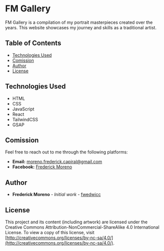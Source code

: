 # FM Gallery

FM Gallery is a compilation of my portrait masterpieces created over the years. This website showcases my journey and skills as a traditional artist.

## Table of Contents

- [Technologies Used](#technologies-used)
- [Comission](#comission)
- [Author](#author)
- [License](#license)

## Technologies Used

- HTML
- CSS
- JavaScript
- React
- TailwindCSS
- GSAP

## Comission

Feel free to reach out to me through the following platforms:

- **Email:** [moreno.frederick.capiral@gmail.com](mailto:moreno.frederick.capiral@gmail.com)
- **Facebook:** [Frederick Moreno](https://www.facebook.com/fwedwic)

## Author

- **Frederick Moreno** - _Initial work_ - [fwedwicc](https://github.com/fwedwicc)

## License

This project and its content (including artwork) are licensed under the Creative Commons Attribution-NonCommercial-ShareAlike 4.0 International License. To view a copy of this license, visit [http://creativecommons.org/licenses/by-nc-sa/4.0/](http://creativecommons.org/licenses/by-nc-sa/4.0/).
